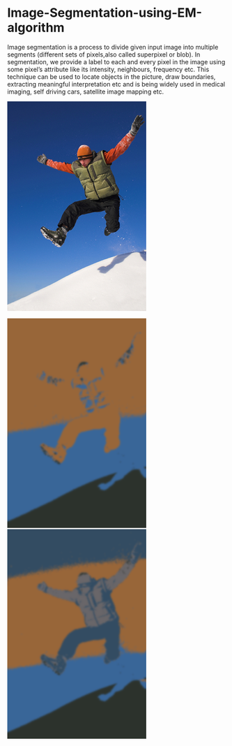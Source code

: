 # Image-Segmentation-using-EM-algorithm

Image segmentation is a process to divide given input image into multiple segments
(different sets of pixels,also called superpixel or blob). In segmentation, we provide a
label to each and every pixel in the image using some pixel’s attribute like its intensity,
neighbours, frequency etc. This technique can be used to locate objects in the picture,
draw boundaries, extracting meaningful interpretation etc and is being widely used in
medical imaging, self driving cars, satellite image mapping etc.

![Input](Input/jump.png) 

![3 segemnt output](Output/3_segments/jump/13.png)
![5 segemnt output](Output/5_segments/jump/18.png)
